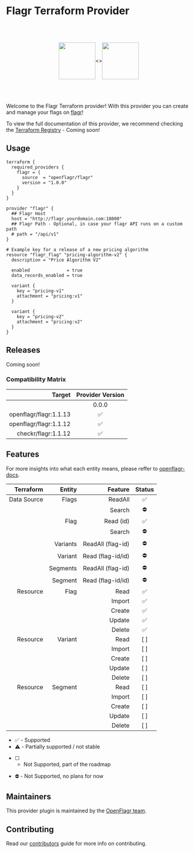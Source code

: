 Flagr Terraform Provider
==================
<p align="center" style="display: flex;justify-content: center; align-items: center; height: 200px;">
    <img src="https://avatars.githubusercontent.com/u/49816112?s=400&v=4" height="100px">        <>
    <img src="https://cdn.rawgit.com/hashicorp/terraform-website/master/content/source/assets/images/logo-hashicorp.svg" height="100px">
</p>

Welcome to the Flagr Terraform provider! With this provider you can create and manage your flags on [flagr](https://github.com/openflagr/flagr)!

To view the full documentation of this provider, we recommend checking the [Terraform Registry](https://registry.terraform.io/providers/marceloboeira/flagr/latest) - Coming soon!

Usage
-----

```hcl
terraform {
  required_providers {
    flagr = {
      source  = "openflagr/flagr"
      version = "1.0.0"
    }
  }
}

provider "flagr" {
  ## Flagr Host
  host = "http://flagr.yourdomain.com:18000"
  ## Flagr Path - Optional, in case your flagr API runs on a custom path
  # path = "/api/v1"
}

# Example key for a release of a new pricing algorithm
resource "flagr_flag" "pricing-algorithm-v2" {
  description = "Price Algorithm V2"

  enabled              = true
  data_records_enabled = true

  variant {
    key = "pricing-v1"
    attachment = "pricing:v1"
  }

  variant {
    key = "pricing-v2"
    attachment = "pricing:v2"
  }
}
```

Releases
---------

Coming soon!


### Compatibility Matrix

|   Target                | Provider Version   |
|------------------------:|:------------------:|
|                         |       0.0.0        |
|  openflagr/flagr:1.1.13 | :white_check_mark: |
|  openflagr/flagr:1.1.12 | :white_check_mark: |
|     checkr/flagr:1.1.12 | :white_check_mark: |


Features
---------

For more insights into what each entity means, please reffer to [openflagr-docs](https://openflagr.github.io/flagr/#/flagr_overview).

| Terraform     |        Entity | Feature           | Status   |
|--------------:|--------------:|------------------:|:--------:|
| Data Source   | Flags         | ReadAll           |  ✅      |
|               |               | Search            |  ⛔️      |
|               | Flag          | Read (id)         |  ✅      |
|               |               | Search            |  ⛔️      |
|               | Variants      | ReadAll (flag-id) |  ⛔️      |
|               | Variant       | Read (flag-id/id) |  ⛔️      |
|               | Segments      | ReadAll (flag-id) |  ⛔️      |
|               | Segment       | Read (flag-id/id) |  ⛔️      |
| Resource      | Flag          | Read              |  ✅      |
|               |               | Import            |  ✅      |
|               |               | Create            |  ✅      |
|               |               | Update            |  ✅      |
|               |               | Delete            |  ✅      |
| Resource      | Variant       | Read              |  [ ]     |
|               |               | Import            |  [ ]     |
|               |               | Create            |  [ ]     |
|               |               | Update            |  [ ]     |
|               |               | Delete            |  [ ]     |
| Resource      | Segment       | Read              |  [ ]     |
|               |               | Import            |  [ ]     |
|               |               | Create            |  [ ]     |
|               |               | Update            |  [ ]     |
|               |               | Delete            |  [ ]     |

* ✅ - Supported
* ⚠️  - Partially supported / not stable
* [ ] - Not Supported, part of the roadmap
* ⛔️ - Not Supported, no plans for now

Maintainers
-----------

This provider plugin is maintained by the [OpenFlagr team](https://github.com/orgs/openflagr/people).

Contributing
------------

Read our [contributors](https://github.com/marceloboeira/terraform-provider-flagr/docs/CONTRIBUTING.md) guide for more info on contributing.
